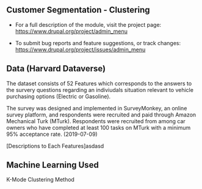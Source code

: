 
Customer Segmentation - Clustering
------------

 * For a full description of the module, visit the project page:
   https://www.drupal.org/project/admin_menu

 * To submit bug reports and feature suggestions, or track changes:
   https://www.drupal.org/project/issues/admin_menu
   
Data (Harvard Dataverse)
------------

The dataset consists of 52 Features which corresponds to the answers to the survery questions regarding an indiviudals situation relevant to vehicle purchasing options (Electric or Gasoline). 

The survey was designed and implemented in SurveyMonkey, an online survey platform, and respondents were recruited and paid through Amazon Mechanical Turk (MTurk). Respondents were recruited from among car owners who have completed at least 100 tasks on MTurk with a minimum 95% acceptance rate. (2019-07-09)

[Descriptions to Each Features]asdasd
   
Machine Learning Used
------------
K-Mode Clustering Method
